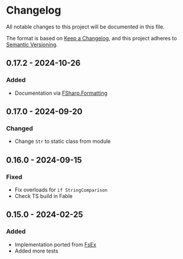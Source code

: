 # Changelog

All notable changes to this project will be documented in this file.

The format is based on [Keep a Changelog](https://keepachangelog.com/en/1.0.0/),
and this project adheres to [Semantic Versioning](https://semver.org/spec/v2.0.0.html).

## 0.17.2 - 2024-10-26
### Added
- Documentation via [FSharp.Formatting](https://fsprojects.github.io/FSharp.Formatting/)

## 0.17.0 - 2024-09-20
### Changed
- Change `Str` to static class from module

## 0.16.0 - 2024-09-15
### Fixed
- Fix overloads for `if StringComparison`
- Check TS build in Fable

## 0.15.0 - 2024-02-25
### Added
- Implementation ported from [FsEx](https://github.com/goswinr/FsEx/blob/main/Src/StringModule.fs)
- Added more tests

<!--
use to get tag dates
git log --tags --simplify-by-decoration --pretty="format:%ci %d"
-->